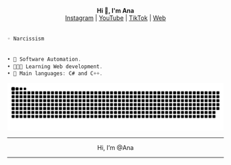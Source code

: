 <p align='center'>
  <b>Hi 👋, I'm Ana </b><br>
  <a href="https://instagram.com/anawhty/">Instagram</a> |
  <a href="https://www.youtube.com/channel/UCQpRUttKZN9Pn9-Pq-xt0jQ">YouTube</a> |
  <a href="https://www.tiktok.com/@anawhty">TikTok</a> |
   <a href="https://bio.site/anaz">Web</a> 



```py

◦ Narcissism

```
```csharp

• 🤖 Software Automation.
• 👨🏻‍💻 Learning Web development.
• 🌟 Main languages: C# and C++.
```

<div align="center">
  <img  src="https://github.com/1999AZZAR/1999AZZAR/blob/main/resources/img/grid-snake.svg"
       alt="snake" /></a>
</div>


--------------------------------------
										
 <p align="center"> Hi, I’m @Ana

--------------------------------------
